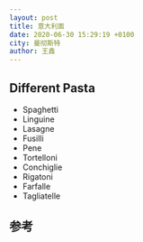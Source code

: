 ```yaml
---
layout: post
title: 意大利面
date: 2020-06-30 15:29:19 +0100
city: 曼彻斯特
author: 王鑫
---
```


## Different Pasta

* Spaghetti
* Linguine
* Lasagne
* Fusilli
* Pene
* Tortelloni
* Conchiglie
* Rigatoni
* Farfalle
* Tagliatelle

## 参考
